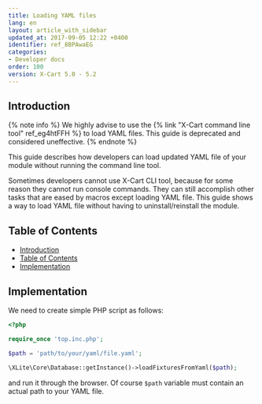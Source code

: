 ```yaml
---
title: Loading YAML files
lang: en
layout: article_with_sidebar
updated_at: 2017-09-05 12:22 +0400
identifier: ref_8BPAwaEG
categories:
- Developer docs
order: 100
version: X-Cart 5.0 - 5.2
---
```


## Introduction

{% note info  %}
We highly advise to use the {% link "X-Cart command line tool" ref_eg4htFFH %} to load YAML files. This guide is deprecated and considered uneffective.
{% endnote %}

This guide describes how developers can load updated YAML file of your module without running the command line tool.

Sometimes developers cannot use X-Cart CLI tool, because for some reason they cannot run console commands. They can still accomplish other tasks that are eased by macros except loading YAML file. This guide shows a way to load YAML file without having to uninstall/reinstall the module.

## Table of Contents

*   [Introduction](#introduction)
*   [Table of Contents](#table-of-contents)
*   [Implementation](#implementation)

## Implementation

We need to create simple PHP script as follows: 

```php
<?php

require_once 'top.inc.php';

$path = 'path/to/your/yaml/file.yaml';

\XLite\Core\Database::getInstance()->loadFixturesFromYaml($path);
```

and run it through the browser. Of course `$path` variable must contain an actual path to your YAML file.

